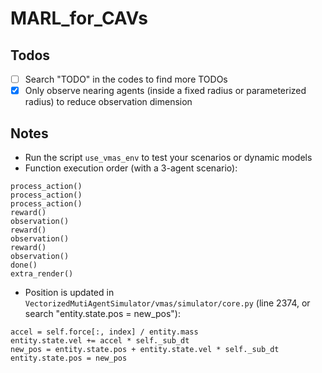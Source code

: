 # MARL_for_CAVs

## Todos
- [ ] Search "TODO" in the codes to find more TODOs
- [x] Only observe nearing agents (inside a fixed radius or parameterized radius) to reduce observation dimension

## Notes
- Run the script `use_vmas_env` to test your scenarios or dynamic models
- Function execution order (with a 3-agent scenario):
```
process_action()
process_action()
process_action()
reward()
observation()
reward()
observation()
reward()
observation()
done()
extra_render()
```
- Position is updated in `VectorizedMutiAgentSimulator/vmas/simulator/core.py` (line 2374, or search "entity.state.pos = new_pos"):
```
accel = self.force[:, index] / entity.mass
entity.state.vel += accel * self._sub_dt
new_pos = entity.state.pos + entity.state.vel * self._sub_dt
entity.state.pos = new_pos
```
